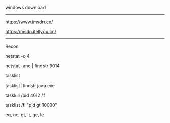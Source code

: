 windows download

---

https://www.imsdn.cn/

https://msdn.itellyou.cn/

---


Recon

netstat -o 4

netstat -ano | findstr 9014

tasklist

tasklist |findstr java.exe

taskkill /pid 4612 /f

tasklist /fi "pid gt 10000"

eq, ne, gt, lt, ge, le
